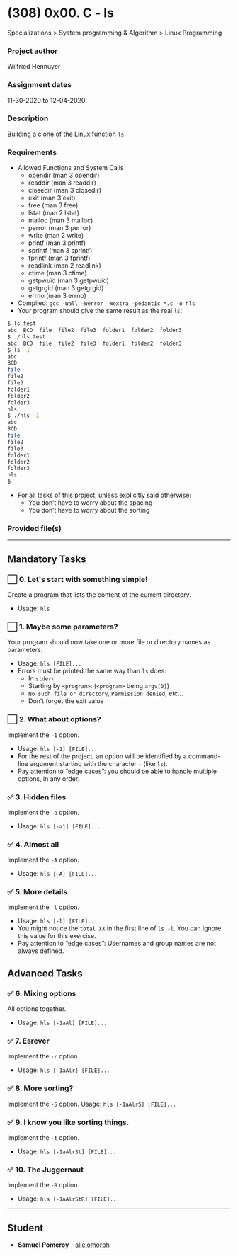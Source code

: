 # (308) 0x00. C - ls
Specializations > System programming & Algorithm > Linux Programming

### Project author
Wilfried Hennuyer

### Assignment dates
11-30-2020 to 12-04-2020

### Description
Building a clone of the Linux function `ls`.

### Requirements
* Allowed Functions and System Calls
  * opendir (man 3 opendir)
  * readdir (man 3 readdir)
  * closedir (man 3 closedir)
  * exit (man 3 exit)
  * free (man 3 free)
  * lstat (man 2 lstat)
  * malloc (man 3 malloc)
  * perror (man 3 perror)
  * write (man 2 write)
  * printf (man 3 printf)
  * sprintf (man 3 sprintf)
  * fprintf (man 3 fprintf)
  * readlink (man 2 readlink)
  * ctime (man 3 ctime)
  * getpwuid (man 3 getpwuid)
  * getgrgid (man 3 getgrgid)
  * errno (man 3 errno)
* Compiled: `gcc -Wall -Werror -Wextra -pedantic *.c -o hls`
* Your program should give the same result as the real `ls`:
```bash
$ ls test
abc  BCD  file  file2  file3  folder1  folder2  folder3
$ ./hls test
abc  BCD  file  file2  file3  folder1  folder2  folder3
$ ls -1
abc
BCD
file
file2
file3
folder1
folder2
folder3
hls
$ ./hls -1
abc
BCD
file
file2
file3
folder1
folder2
folder3
hls
$
```
* For all tasks of this project, unless explicitly said otherwise:
  * You don’t have to worry about the spacing
  * You don’t have to worry about the sorting

### Provided file(s)

---

## Mandatory Tasks

### :white_large_square: 0. Let's start with something simple!
Create a program that lists the content of the current directory.
* Usage: `hls`

### :white_large_square: 1. Maybe some parameters?
Your program should now take one or more file or directory names as parameters.
* Usage: `hls [FILE]...`
* Errors must be printed the same way than `ls` does:
  * In `stderr`
  * Starting by `<program>`: (`<program>` being `argv[0]`)
  * `No such file or directory`, `Permission denied`, etc…
  * Don’t forget the exit value

### :white_large_square: 2. What about options?
Implement the `-1` option.
* Usage: `hls [-1] [FILE]...`
* For the rest of the project, an option will be identified by a command-line argument starting with the character `-` (like `ls`).
* Pay attention to “edge cases”: you should be able to handle multiple options, in any order.

### :white_check_mark: 3. Hidden files
Implement the `-a` option.
* Usage: `hls [-a1] [FILE]...`

### :white_check_mark: 4. Almost all
Implement the `-A` option.
* Usage: `hls [-A] [FILE]...`

### :white_check_mark: 5. More details
Implement the `-l` option.
* Usage: `hls [-l] [FILE]...`
* You might notice the `total XX` in the first line of `ls -l`. You can ignore this value for this exercise.
* Pay attention to “edge cases”: Usernames and group names are not always defined.

## Advanced Tasks

### :white_check_mark: 6. Mixing options
All options together.
* Usage: `hls [-1aAl] [FILE]...`

### :white_check_mark: 7. Esrever
Implement the `-r` option.
* Usage: `hls [-1aAlr] [FILE]...`

### :white_check_mark: 8. More sorting?
Implement the `-S` option.
Usage: `hls [-1aAlrS] [FILE]...`

### :white_check_mark: 9. I know you like sorting things.
Implement the `-t` option.
* Usage: `hls [-1aAlrSt] [FILE]...`

### :white_check_mark: 10. The Juggernaut
Implement the `-R` option.
* Usage: `hls [-1aAlrStR] [FILE]...`

---

## Student
* **Samuel Pomeroy** - [allelomorph](github.com/allelomorph)
